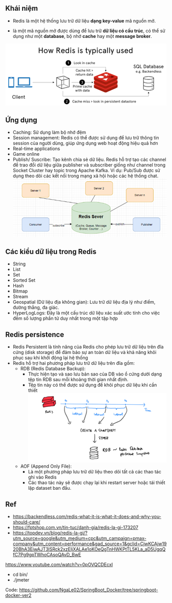 ## Khái niệm

- Redis là một hệ thống lưu trữ dữ liệu **dạng key-value** mã nguồn mở.

- là một mã nguồn mở được dùng để lưu trữ **dữ liệu có cấu trúc**, có thể sử dụng như một **database**, bộ nhớ **cache** hay một **message broker**.

![alt text](image.png)

## Ứng dụng

- Caching: Sử dụng làm bộ nhớ đệm
- Session management: Redis có thể được sử dụng để lưu trữ thông tin session của người dùng, giúp ứng dụng web hoạt động hiệu quả hơn
- Real-time applications
- Game online
- Publish/ Suscribe: Tạo kênh chia sẻ dữ liệu. Redis hỗ trợ tạo các channel để trao đổi dữ liệu giữa publisher và subscriber giống như channel trong Socket Cluster hay topic trong Apache Kafka. Ví dụ: Pub/Sub được sử dụng theo dõi các kết nối trong mạng xã hội hoặc các hệ thống chat.
  ![alt text](image-1.png)

## Các kiểu dữ liệu trong Redis

- String
- List
- Set
- Sorted Set
- Hash
- Bitmap
- Stream
- Geospatial (Dữ liệu địa không gian): Lưu trữ dữ liệu địa lý như điểm, đường thẳng, đa giác.
- HyperLogLogs: Đây là một cấu trúc dữ liệu xác suất ước tính cho việc đếm số lượng phần tử duy nhất trong một tập hợp

## Redis persistence

- Redis Persistent là tính năng của Redis cho phép lưu trữ dữ liệu trên đĩa cứng (disk storage) để đảm bảo sự an toàn dữ liệu và khả năng khôi phục sau khi khởi động lại hệ thống
- Redis hỗ trợ hai phương pháp lưu trữ dữ liệu trên đĩa gồm:
  - RDB (Redis Database Backup):
    - Thực hiện tạo và sao lưu bản sao của DB vào ổ cứng dưới dạng tệp tin RDB sau mỗi khoảng thời gian nhất định.
    - Tệp tin này có thể được sử dụng để khôi phục dữ liệu khi cần thiết
      ![alt text](image-2.png)
  - AOF (Append Only File):
    - Là một phương pháp lưu trữ dữ liệu theo dõi tất cả các thao tác ghi vào Redis
    - Các thao tác này sẽ được chạy lại khi restart server hoặc tái thiết lập dataset ban đầu.

## Ref

- https://backendless.com/redis-what-it-is-what-it-does-and-why-you-should-care/
- https://fptshop.com.vn/tin-tuc/danh-gia/redis-la-gi-173207
- https://topdev.vn/blog/redis-la-gi/?utm_source=google&utm_medium=cpc&utm_campaign=pmax-company&utm_content=performance&gad_source=1&gclid=CjwKCAjw1920BhA3EiwAJT3lSRck2xzEIjXALAe1oKOeQgTnHWKPtTL5KLa_aD5UgqQfC7Pg9gpTWhoCAsoQAvD_BwE

https://www.youtube.com/watch?v=0pOVQCDEcxI

- cd bin/
- ./jmeter

Code: https://github.com/NgaLe02/SpringBoot_Docker/tree/springboot-docker-ver2
